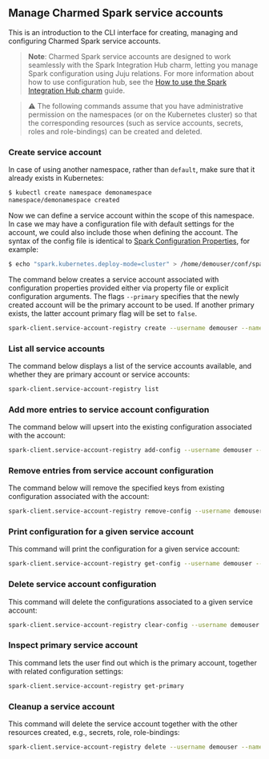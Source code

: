 ## Manage Charmed Spark service accounts

This is an introduction to the CLI interface for creating, managing and configuring Charmed Spark service accounts.

> **Note**: Charmed Spark service accounts are designed to work seamlessly with the Spark Integration Hub charm, letting you manage Spark configuration using Juju relations. For more information about how to use configuration hub, see the [How to use the Spark Integration Hub charm](/t/charmed-spark-k8s-documentation-how-to-use-spark-integration-hub/14296) guide.

> :warning: The following commands assume that you have administrative permission on the namespaces (or on the Kubernetes cluster) so that the corresponding resources (such as service accounts, secrets, roles and role-bindings) can be created and deleted. 

### Create service account

In case of using another namespace, rather than `default`, make sure that it already exists in Kubernetes:

```bash
$ kubectl create namespace demonamespace
namespace/demonamespace created
```

Now we can define a service account within the scope of this namespace. In case we may have a configuration file with default settings for the account, we could also include those when defining the account. The syntax of the config file is identical to [Spark Configuration Properties](https://spark.apache.org/docs/latest/configuration.html#available-properties), for example:

```bash
$ echo "spark.kubernetes.deploy-mode=cluster" > /home/demouser/conf/spark-overrides.conf
```

The command below creates a service account associated with configuration properties provided either via property file or explicit 
configuration arguments. The flags `--primary` specifies that the newly created account will be the primary account to 
be used. If another primary exists, the latter account primary flag will be set to `false`.

```bash
spark-client.service-account-registry create --username demouser --namespace demonamespace  --primary --properties-file /home/demouser/conf/spark-overrides.conf  --conf spark.app.name=demo-spark-app-overrides
```

### List all service accounts

The command below displays a list of the service accounts available, and whether they are primary account or service accounts:

```bash
spark-client.service-account-registry list
```

### Add more entries to service account configuration

The command below will upsert into the existing configuration associated with the account:

```bash
spark-client.service-account-registry add-config --username demouser --namespace demonamespace  --properties-file /home/demouser/conf/spark-overrides.conf  --conf spark.app.name=demo-spark-app-overrides
```

### Remove entries from service account configuration

The command below will remove the specified keys from existing configuration associated with the account:

```bash
spark-client.service-account-registry remove-config --username demouser --namespace demonamespace  --conf conf.key1.to.remove --conf conf.key2.to.remove
```

### Print configuration for a given service account

This command will print the configuration for a given service account:

```bash
spark-client.service-account-registry get-config --username demouser --namespace demonamespace 
```

### Delete service account configuration

This command will delete the configurations associated to a given service account: 

```bash
spark-client.service-account-registry clear-config --username demouser --namespace demonamespace 
```

### Inspect primary service account

This command lets the user find out which is the primary account, together with related configuration settings:

```bash
spark-client.service-account-registry get-primary
```

### Cleanup a service account

This command will delete the service account together with the other resources created, e.g., secrets, role, role-bindings:

```bash
spark-client.service-account-registry delete --username demouser --namespace demonamespace 
```
